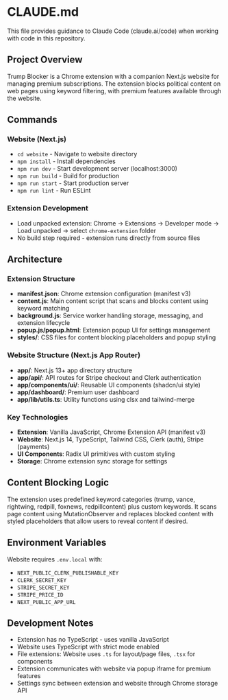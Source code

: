# CLAUDE.md

This file provides guidance to Claude Code (claude.ai/code) when working with code in this repository.

## Project Overview

Trump Blocker is a Chrome extension with a companion Next.js website for managing premium subscriptions. The extension blocks political content on web pages using keyword filtering, with premium features available through the website.

## Commands

### Website (Next.js)
- `cd website` - Navigate to website directory
- `npm install` - Install dependencies
- `npm run dev` - Start development server (localhost:3000)
- `npm run build` - Build for production
- `npm run start` - Start production server
- `npm run lint` - Run ESLint

### Extension Development
- Load unpacked extension: Chrome → Extensions → Developer mode → Load unpacked → select `chrome-extension` folder
- No build step required - extension runs directly from source files

## Architecture

### Extension Structure
- **manifest.json**: Chrome extension configuration (manifest v3)
- **content.js**: Main content script that scans and blocks content using keyword matching
- **background.js**: Service worker handling storage, messaging, and extension lifecycle
- **popup.js/popup.html**: Extension popup UI for settings management
- **styles/**: CSS files for content blocking placeholders and popup styling

### Website Structure (Next.js App Router)
- **app/**: Next.js 13+ app directory structure
- **app/api/**: API routes for Stripe checkout and Clerk authentication
- **app/components/ui/**: Reusable UI components (shadcn/ui style)
- **app/dashboard/**: Premium user dashboard
- **app/lib/utils.ts**: Utility functions using clsx and tailwind-merge

### Key Technologies
- **Extension**: Vanilla JavaScript, Chrome Extension API (manifest v3)
- **Website**: Next.js 14, TypeScript, Tailwind CSS, Clerk (auth), Stripe (payments)
- **UI Components**: Radix UI primitives with custom styling
- **Storage**: Chrome extension sync storage for settings

## Content Blocking Logic

The extension uses predefined keyword categories (trump, vance, rightwing, redpill, foxnews, redpillcontent) plus custom keywords. It scans page content using MutationObserver and replaces blocked content with styled placeholders that allow users to reveal content if desired.

## Environment Variables

Website requires `.env.local` with:
- `NEXT_PUBLIC_CLERK_PUBLISHABLE_KEY`
- `CLERK_SECRET_KEY`
- `STRIPE_SECRET_KEY`
- `STRIPE_PRICE_ID`
- `NEXT_PUBLIC_APP_URL`

## Development Notes

- Extension has no TypeScript - uses vanilla JavaScript
- Website uses TypeScript with strict mode enabled
- File extensions: Website uses `.ts` for layout/page files, `.tsx` for components
- Extension communicates with website via popup iframe for premium features
- Settings sync between extension and website through Chrome storage API